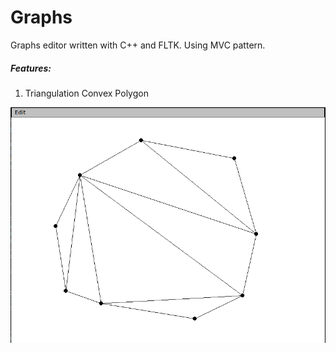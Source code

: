 # **Graphs**
Graphs editor written with C++ and FLTK. 
Using MVC pattern.
##### Features: 
1. Triangulation Convex Polygon

![](https://raw.githubusercontent.com/NeutrinoZh/graphs/dev/docs/images/triangulation-convex-polygon.png)